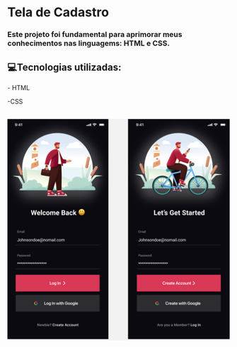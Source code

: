 <h1>Tela de Cadastro</h1>

<h3>Este projeto foi fundamental para aprimorar meus conhecimentos nas linguagems: HTML e CSS.</h3>

<h2> 💻Tecnologias utilizadas:</h2>
<p>- HTML</p>
<p>-CSS</p>
<br>

<img src="https://github.com/georgiasantos-frontend/Tela-de-Login/blob/master/imagens/img.png?raw=true" widht="300">


